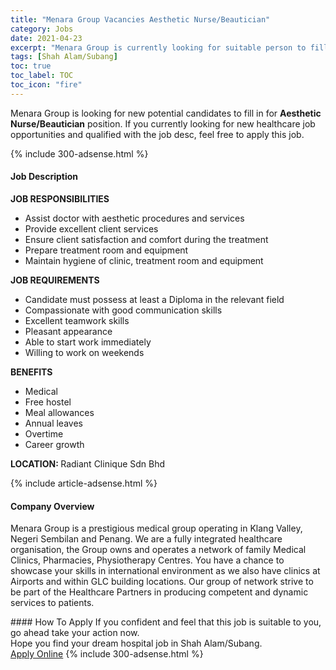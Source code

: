 ```yaml
---
title: "Menara Group Vacancies Aesthetic Nurse/Beautician" 
category: Jobs 
date: 2021-04-23 
excerpt: "Menara Group is currently looking for suitable person to fill in the Aesthetic Nurse/Beautician which positioned at Shah Alam/Subang" 
tags: [Shah Alam/Subang] 
toc: true 
toc_label: TOC 
toc_icon: "fire" 
--- 
```


<p>Menara Group is looking for new potential candidates to fill in for <b>Aesthetic Nurse/Beautician</b> position. If you currently looking for new healthcare job opportunities and qualified with the job desc, feel free to apply this job.
</p>{% include 300-adsense.html %} 
<div><div><h4>Job Description</h4></div><div><div><span><div><p><strong>JOB RESPONSIBILITIES</strong></p><ul><li>Assist doctor with aesthetic procedures and services</li><li>Provide excellent client services</li><li>Ensure client satisfaction and comfort during the treatment</li><li>Prepare treatment room and equipment</li><li>Maintain hygiene of clinic, treatment room and equipment</li></ul><p><strong>JOB REQUIREMENTS</strong></p><ul><li>Candidate must possess at least a Diploma in the relevant field</li><li>Compassionate with good communication skills</li><li>Excellent teamwork skills</li><li>Pleasant appearance&#160;</li><li>Able to start work immediately</li><li>Willing to work on weekends</li></ul><p><strong>BENEFITS</strong></p><ul><li>Medical</li><li>Free hostel</li><li>Meal allowances</li><li>Annual leaves</li><li>Overtime</li><li>Career growth</li></ul><p><strong>LOCATION: </strong>Radiant Clinique Sdn Bhd</p></div></span></div></div></div> 
{% include article-adsense.html %} 
<div><div><h4>Company Overview</h4></div><div><div><span><div><p>Menara Group is a prestigious medical group operating in Klang Valley, Negeri Sembilan and Penang. We are a fully integrated healthcare organisation, the Group owns and operates a network of family Medical Clinics, Pharmacies, Physiotherapy Centres. You have a chance to showcase your skills in international environment as we also have clinics at Airports and within GLC building locations. Our group of network strive to be part of the Healthcare Partners in producing competent and dynamic services to patients.&#160;&#160;</p></div></span></div></div></div> 
#### How To Apply 
If you confident and feel that this job is suitable to you, go ahead take your action now. <br/> 
Hope you find your dream hospital job in Shah Alam/Subang. <br/> 
<a href="https://www.jobstreet.com.my/en/job/aesthetic-nurse-beautician-4546452?jobId=jobstreet-my-job-4546452" class="btn btn--warning" target="_blank" rel="nofollow noopenner">Apply Online</a> 
{% include 300-adsense.html %} 